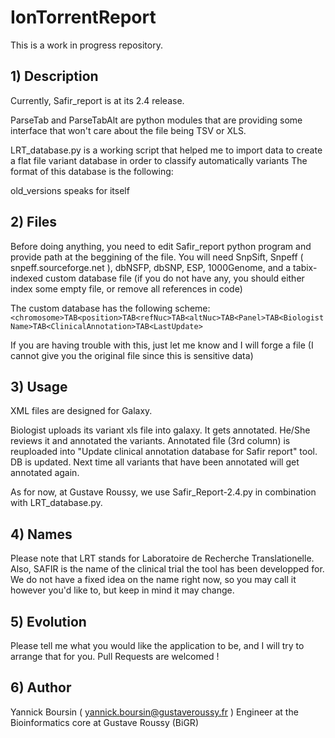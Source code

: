 # IonTorrentReport


This is a work in progress repository.

## 1) Description

Currently, Safir_report is at its 2.4 release.

ParseTab and ParseTabAlt are python modules that are providing some interface that won't care about the file being TSV or XLS.

LRT_database.py is a working script that helped me to import data to create a flat file variant database in order to classify automatically variants
The format of this database is the following:

old_versions speaks for itself

## 2) Files

Before doing anything, you need to edit Safir_report python program and provide path at the beggining of the file. 
You will need SnpSift, Snpeff ( snpeff.sourceforge.net ), dbNSFP, dbSNP, ESP, 1000Genome, and a tabix-indexed custom database file (if you do not have any, you should either index some empty file, or remove all references in code)

The custom database has the following scheme: 
	`<chromosome>TAB<position>TAB<refNuc>TAB<altNuc>TAB<Panel>TAB<BiologistName>TAB<ClinicalAnnotation>TAB<LastUpdate>`

If you are having trouble with this, just let me know and I will forge a file (I cannot give you the original file since this is sensitive data)

## 3) Usage

XML files are designed for Galaxy. 

Biologist uploads its variant xls file into galaxy. It gets annotated. He/She reviews it and annotated the variants. Annotated file (3rd column) is reuploaded into "Update clinical annotation database for Safir report" tool.
DB is updated. Next time all variants that have been annotated will get annotated again.

As for now, at Gustave Roussy, we use Safir_Report-2.4.py in combination with LRT_database.py.

## 4) Names

Please note that LRT stands for Laboratoire de Recherche Translationelle. Also, SAFIR is the name of the clinical trial the tool has been developped for. We do not have a fixed idea on the name right now, so you may call it however you'd like to, but keep in mind it may change.

## 5) Evolution

Please tell me what you would like the application to be, and I will try to arrange that for you. Pull Requests are welcomed ! 

## 6) Author

Yannick Boursin ( yannick.boursin@gustaveroussy.fr )
Engineer at the Bioinformatics core at Gustave Roussy (BiGR)
